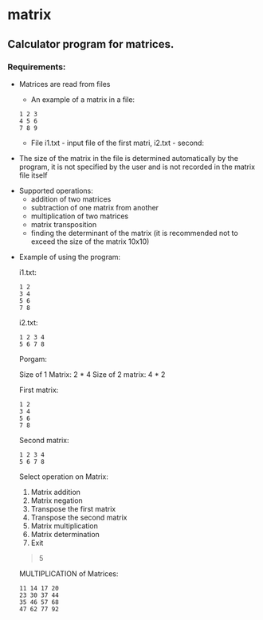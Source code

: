 # matrix

## Calculator program for matrices.

### Requirements:

* Matrices are read from files

  * An example of a matrix in a file:
  
  ```
  1 2 3
  4 5 6
  7 8 9
  ```
  * File i1.txt - input file of the first matri, i2.txt - second:

* The size of the matrix in the file is determined automatically by the program, it is not specified by the user and is not recorded in the matrix file itself

- Supported operations:
  - addition of two matrices
  - subtraction of one matrix from another
  - multiplication of two matrices
  - matrix transposition
  - finding the determinant of the matrix (it is recommended not to exceed the size of the matrix 10x10)


* Example of using the program:

  i1.txt:
  ```
  1 2
  3 4
  5 6
  7 8
  ```

  i2.txt:
  ```
  1 2 3 4
  5 6 7 8
  ```

  Porgam:

  Size of 1 Matrix: 2 * 4
  Size of 2 matrix: 4 * 2

  First matrix:
  ```
  1 2
  3 4
  5 6
  7 8
  ```

  Second matrix:
  ```
  1 2 3 4
  5 6 7 8
  ```

  Select operation on Matrix:
  1) Matrix addition
  2) Matrix negation
  3) Transpose the first matrix
  4) Transpose the second matrix
  5) Matrix multiplication
  6) Matrix determination
  0) Exit

  >5

  MULTIPLICATION of Matrices:
  ```
  11 14 17 20
  23 30 37 44
  35 46 57 68
  47 62 77 92
  ```
